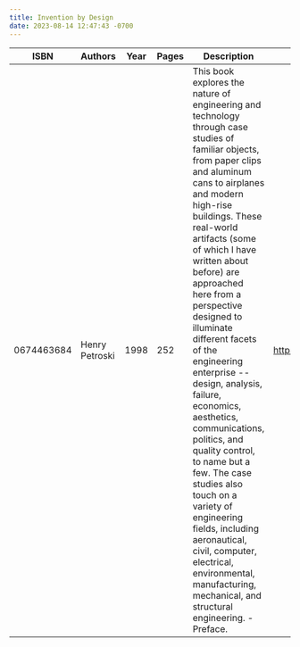 ```yaml
---
title: Invention by Design
date: 2023-08-14 12:47:43 -0700
---
```


| ISBN        | Authors      | Year    | Pages    | Description    | URL   |
| ----------- | ------------ | ------- | -------- | -------------- | ----- |
| 0674463684  | Henry Petroski| 1998| 252| This book explores the nature of engineering and technology through case studies of familiar objects, from paper clips and aluminum cans to airplanes and modern high-rise buildings. These real-world artifacts (some of which I have written about before) are approached here from a perspective designed to illuminate different facets of the engineering enterprise -- design, analysis, failure, economics, aesthetics, communications, politics, and quality control, to name but a few. The case studies also touch on a variety of engineering fields, including aeronautical, civil, computer, electrical, environmental, manufacturing, mechanical, and structural engineering. - Preface.|https://openlibrary.org/books/OL29218219M/Invention_by_Design|    
